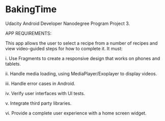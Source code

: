 # BakingTime
Udacity Android Developer Nanodegree Program Project 3.

APP REQUIREMENTS:

This app allows the user to select a recipe from a number of recipes and view video-guided steps for how to complete it.  It must:

i. Use Fragments to create a responsive design that works on phones and tablets.

ii. Handle media loading, using MediaPlayer/Exoplayer to display videos.

iii. Handle error cases in Android.

iv. Verify user interfaces with UI tests.

v. Integrate third party libraries.

vi. Provide a complete user experience with a home screen widget.
